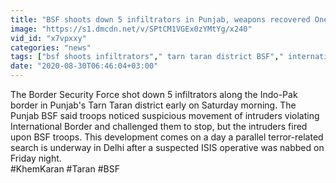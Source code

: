 ```yaml
---
title: "BSF shoots down 5 infiltrators in Punjab, weapons recovered Oneindia News"
image: "https://s1.dmcdn.net/v/SPtCM1VGEx0zYMtYg/x240"
vid_id: "x7vpxxy"
categories: "news"
tags: ["bsf shoots infiltrators"," tarn taran district BSF"," international border India Pakistan"]
date: "2020-08-30T06:46:04+03:00"
---
```

The Border Security Force shot down 5 infiltrators along the Indo-Pak border in Punjab's Tarn Taran district early on Saturday morning. The Punjab BSF said troops noticed suspicious movement of intruders violating International Border and challenged them to stop, but the intruders fired upon BSF troops. This development comes on a day a parallel terror-related search is underway in Delhi after a suspected ISIS operative was nabbed on Friday night.  <br>#KhemKaran #Taran #BSF
